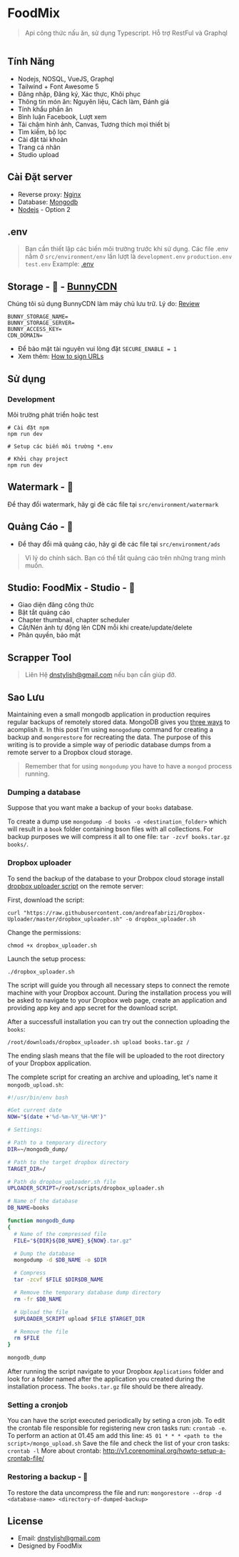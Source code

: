 # FoodMix

> Api công thức nấu ăn, sử dụng Typescript. Hỗ trợ RestFul và Graphql

<p align="center">
<img src="https://i.imgur.com/VQQWPx9.jpg" alt="">
</p>

## Tính Năng
- Nodejs, NOSQL, VueJS, Graphql
- Tailwind + Font Awesome 5
- Đăng nhập, Đăng ký, Xác thực, Khôi phục
- Thông tin món ăn: Nguyên liệu, Cách làm, Đánh giá
- Tính khẩu phần ăn
- Bình luận Facebook, Lượt xem
- Tải chậm hình ảnh, Canvas, Tương thích mọi thiết bị
- Tìm kiếm, bộ lọc
- Cài đặt tài khoản
- Trang cá nhân
- Studio upload

## Cài Đặt server
- Reverse proxy: [Nginx](https://www.digitalocean.com/community/tutorials/how-to-install-nginx-on-ubuntu-20-04)
- Database: [Mongodb](https://www.digitalocean.com/community/tutorials/how-to-install-mongodb-on-ubuntu-20-04)
- [Nodejs](https://www.digitalocean.com/community/tutorials/how-to-install-node-js-on-ubuntu-20-04) - Option 2


## .env
> Bạn cần thiết lập các biến môi trường trước khi sử dụng.
> Các file .env nằm ở `src/environment/env` lần lượt là `development.env` `production.env` `test.env`
> Example: [.env](https://github.com/dnstylish/foodmix-type/tree/master/src/environment)

## Storage - 🚧 - [BunnyCDN](https://bunny.net/)
Chúng tôi sủ dụng BunnyCDN làm máy chủ lưu trữ. Lý do: [Review](https://www.techradar.com/reviews/bunny-cdn)

```
BUNNY_STORAGE_NAME=
BUNNY_STORAGE_SERVER=
BUNNY_ACCESS_KEY=
CDN_DOMAIN=
```
- Để bảo mật tài nguyên vui lòng đặt ```SECURE_ENABLE = 1```
- Xem thêm: [How to sign URLs](https://support.bunny.net/hc/en-us/articles/360016055099-How-to-sign-URLs-for-BunnyCDN-Token-Authentication)
## Sử dụng
### Development
Môi trường phát triển hoặc test

```
# Cài đặt npm
npm run dev

# Setup các biến môi trường *.env

# Khởi chạy project
npm run dev
```

## Watermark - 🚧 
Để thay đổi watermark, hãy gi đè các file tại `src/environment/watermark`

## Quảng Cáo - 🚧
- Để thay đổi mã quảng cáo, hãy gi đè các file tại `src/environment/ads`
> Vì lý do chính sách. Bạn có thể tắt quảng cáo trên những trang mình muốn.

## Studio: FoodMix - Studio - 🚧
- Giao diện đăng công thức
- Bật tắt quảng cáo
- Chapter thumbnail, chapter scheduler
- Cắt/Nén ảnh tự động lên CDN mỗi khi create/update/delete
- Phân quyền, bảo mật

## Scrapper Tool
> Liên Hệ [dnstylish@gmail.com](mailto:dnstylish@gmail.com) nếu bạn cần giúp đỡ.

## Sao Lưu


Maintaining even a small mongodb application in production requires regular backups of remotely stored data. MongoDB gives you [three ways](http://docs.mongodb.org/manual/core/backups/) to acomplish it. In this post I'm using `monogodump` command for creating a backup and `mongorestore` for recreating the data.
The purpose of this writing is to provide a simple way of periodic database dumps from a remote server to a Dropbox cloud storage.

> Remember that for using `mongodump` you have to have a `mongod` process running.

### Dumping a database

Suppose that you want make a backup of your `books` database.

To create a dump use `mongodump -d books -o <destination_folder>` which will result in a `book` folder containing bson files with all collections.
For backup purposes we will compress it all to one file:
`tar -zcvf books.tar.gz books/`.

### Dropbox uploader

To send the backup of the database to your Drobpox cloud storage install [dropbox uploader script](https://github.com/andreafabrizi/Dropbox-Uploader) on the remote server:

First, download the script:
```
curl "https://raw.githubusercontent.com/andreafabrizi/Dropbox-Uploader/master/dropbox_uploader.sh" -o dropbox_uploader.sh
```
Change the permissions:
```
chmod +x dropbox_uploader.sh
```
Launch the setup process:
```
./dropbox_uploader.sh
```
The script will guide you through all necessary steps to connect the remote machine with your Dropbox account. During the installation process you will be asked to navigate to your Dropbox web page, create an application and providing app key and app secret for the download script.

After a successfull installation you can try out the connection uploading the `books`:
```
/root/downloads/dropbox_uploader.sh upload books.tar.gz /
```

The ending slash means that the file will be uploaded to the root directory of your Dropbox application.

The complete script for creating an archive and uploading, let's name it `mongodb_upload.sh`:

```bash
#!/usr/bin/env bash

#Get current date
NOW="$(date +'%d-%m-%Y_%H-%M')"

# Settings:

# Path to a temporary directory
DIR=~/mongodb_dump/

# Path to the target dropbox directory
TARGET_DIR=/

# Path do dropbox_uploader.sh file
UPLOADER_SCRIPT=/root/scripts/dropbox_uploader.sh

# Name of the database
DB_NAME=books

function mongodb_dump
{
  # Name of the compressed file
  FILE="${DIR}${DB_NAME}_${NOW}.tar.gz"

  # Dump the database
  mongodump -d $DB_NAME -o $DIR

  # Compress
  tar -zcvf $FILE $DIR$DB_NAME

  # Remove the temporary database dump directory
  rm -fr $DB_NAME

  # Upload the file
  $UPLOADER_SCRIPT upload $FILE $TARGET_DIR

  # Remove the file
  rm $FILE
}

mongodb_dump
```

After running the script navigate to your Dropbox `Applications` folder and look for a folder named after the application you created during the installation process. The `books.tar.gz` file should be there already.

### Setting a cronjob

You can have the script executed periodically by seting a cron job. To edit the crontab file responsible for registering new cron tasks run: `crontab -e`.
To perform an action at 01.45 am add this line:
`45 01 * * * <path to the script>/mongo_upload.sh`
Save the file and check the list of your cron tasks: `crontab -l`
More about crontab: http://v1.corenominal.org/howto-setup-a-crontab-file/

### Restoring a backup - 🚧
To restore the data uncompress the file and run:
`mongorestore --drop -d <database-name> <directory-of-dumped-backup>`

## License
- Email: dnstylish@gmail.com
- Designed by FoodMix
